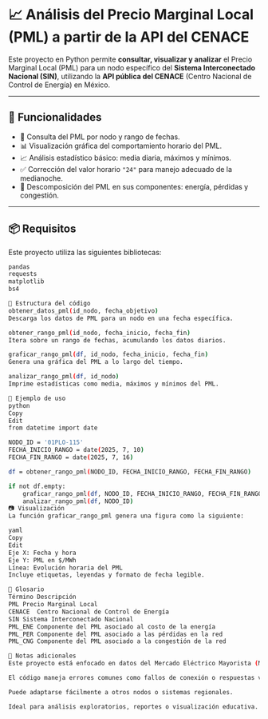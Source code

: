 # 📈 Análisis del Precio Marginal Local (PML) a partir de la API del CENACE

Este proyecto en Python permite **consultar, visualizar y analizar** el Precio Marginal Local (PML) para un nodo específico del **Sistema Interconectado Nacional (SIN)**, utilizando la **API pública del CENACE** (Centro Nacional de Control de Energía) en México.

---

## 🧰 Funcionalidades

- 🔎 Consulta del PML por nodo y rango de fechas.
- 📊 Visualización gráfica del comportamiento horario del PML.
- 📈 Análisis estadístico básico: media diaria, máximos y mínimos.
- ✅ Corrección del valor horario `"24"` para manejo adecuado de la medianoche.
- 🧩 Descomposición del PML en sus componentes: energía, pérdidas y congestión.

---

## 📦 Requisitos

Este proyecto utiliza las siguientes bibliotecas:

```bash
pandas
requests
matplotlib
bs4

🧠 Estructura del código
obtener_datos_pml(id_nodo, fecha_objetivo)
Descarga los datos de PML para un nodo en una fecha específica.

obtener_rango_pml(id_nodo, fecha_inicio, fecha_fin)
Itera sobre un rango de fechas, acumulando los datos diarios.

graficar_rango_pml(df, id_nodo, fecha_inicio, fecha_fin)
Genera una gráfica del PML a lo largo del tiempo.

analizar_rango_pml(df, id_nodo)
Imprime estadísticas como media, máximos y mínimos del PML.

🧪 Ejemplo de uso
python
Copy
Edit
from datetime import date

NODO_ID = '01PLO-115'
FECHA_INICIO_RANGO = date(2025, 7, 10)
FECHA_FIN_RANGO = date(2025, 7, 16)

df = obtener_rango_pml(NODO_ID, FECHA_INICIO_RANGO, FECHA_FIN_RANGO)

if not df.empty:
    graficar_rango_pml(df, NODO_ID, FECHA_INICIO_RANGO, FECHA_FIN_RANGO)
    analizar_rango_pml(df, NODO_ID)
📷 Visualización
La función graficar_rango_pml genera una figura como la siguiente:

yaml
Copy
Edit
Eje X: Fecha y hora  
Eje Y: PML en $/MWh  
Línea: Evolución horaria del PML
Incluye etiquetas, leyendas y formato de fecha legible.

🧾 Glosario
Término	Descripción
PML	Precio Marginal Local
CENACE	Centro Nacional de Control de Energía
SIN	Sistema Interconectado Nacional
PML_ENE	Componente del PML asociado al costo de la energía
PML_PER	Componente del PML asociado a las pérdidas en la red
PML_CNG	Componente del PML asociado a la congestión de la red

📌 Notas adicionales
Este proyecto está enfocado en datos del Mercado Eléctrico Mayorista (MEM) en México.

El código maneja errores comunes como fallos de conexión o respuestas vacías.

Puede adaptarse fácilmente a otros nodos o sistemas regionales.

Ideal para análisis exploratorios, reportes o visualización educativa.
